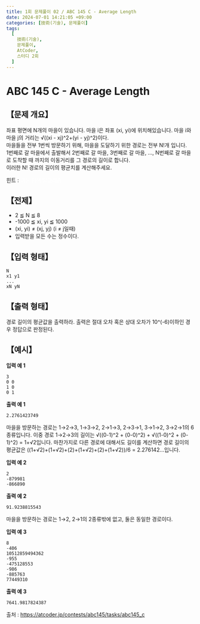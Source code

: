 ```yaml
---
title: 1회 문제풀이 02 / ABC 145 C - Average Length
date: 2024-07-01 14:21:05 +09:00
categories: [技術(기술), 문제풀이]
tags:
  [
    技術(기술),
    문제풀이,
    AtCoder,
    스터디 2회
  ]
---
```

# ABC 145 C - Average Length
## 【문제 개요】
좌표 평면에 N개의 마을이 있습니다. 마을 i은 좌표 (xi, yi)에 위치해있습니다. 마을 i와 마을 j의 거리는 √((xi - xj)^2+(yi - yj)^2)이다.<br>
마을들을 전부 1번씩 방문하기 위해, 마을을 도달하기 위한 경로는 전부 N!개 입니다. <br>
1번째로 갈 마을에서 출발해서 2번째로 갈 마을, 3번째로 갈 마을, ..., N번째로 갈 마을로 도착할 때 까지의 이동거리를 그 경로의 길이로 합니다.<br>
이러한 N! 경로의 길이의 평균치를 계산해주세요.

힌트 : <span style="color:white">이진 탐색 알고리즘</span>

## 【전제】
- 2 ≦ N ≦ 8
- -1000 ≦ xi, yi ≦ 1000
- (xi, yi) ≠ (xj, yj) (i ≠ j일때)
- 입력받을 모든 수는 정수이다.

## 【입력 형태】
```
N
x1 y1
...
xN yN
```

## 【출력 형태】
경로 길이의 평균값을 출력하라. 출력은 절대 오차 혹은 상대 오차가 10^(-6)이하인 경우 정답으로 판정된다.

## 【예시】

**입력 예 1**

```
3 
0 0 
1 0 
0 1
```

**출력 예 1**

```
2.2761423749
```
마을을 방문하는 경로는 1→2→3, 1→3→2, 2→1→3, 2→3→1, 3→1→2, 3→2→1의 6종류입니다.
이중 경로 1→2→3의 길이는 √((0-1)^2 + (0-0)^2) + √((1-0)^2 + (0-1)^2) = 1+√2입니다.
마찬가지로 다른 경로에 대해서도 길이를 계산하면 경로 길이의 평균값은 ((1+√2)+(1+√2)+(2)+(1+√2)+(2)+(1+√2))/6 = 2.276142...입니다.

**입력 예 2**

```
2 
-879981 
-866890
```

**출력 예 2**

```
91.9238815543
```
마을을 방문하는 경로는 1→2, 2→1의 2종류밖에 없고, 둘은 동일한 경로이다.

**입력 예 3**

```
8 
-406 
10512859494362 
-955 
-475128553 
-986 
-885763 
77449310
```

**출력 예 3**

```
7641.9817824387
```

출처 : <a href="https://atcoder.jp/contests/abc145/tasks/abc145_c">https://atcoder.jp/contests/abc145/tasks/abc145_c</a> 